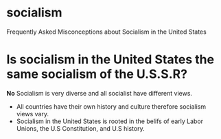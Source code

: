 # socialism
Frequently Asked Misconceptions about Socialism in the United States
# Is socialism in the United States the same socialism of the U.S.S.R? 
**No**
Socialism is very diverse and all socialist have different views. 
- All countries have their own history and culture therefore socialism views vary. 
- Socialism in the United States is rooted in the belifs of early Labor Unions, the U.S Constitution, and U.S history.
